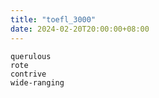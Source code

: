 ```yaml
---
title: "toefl_3000"
date: 2024-02-20T20:00:00+08:00
---
```


```
querulous
rote
contrive
wide-ranging
```
